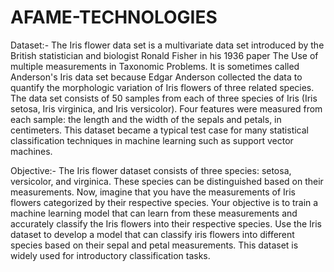 # AFAME-TECHNOLOGIES
Dataset:-
The Iris flower data set is a multivariate data set introduced by the British statistician and biologist Ronald Fisher in his 1936 paper
The Use of multiple measurements in Taxonomic Problems. It is sometimes called Anderson's Iris data set because Edgar Anderson
collected the data to quantify the morphologic variation of Iris flowers of three related species. The data set consists of 50 samples
from each of three species of Iris (Iris setosa, Iris virginica, and Iris versicolor). Four features were measured from each sample: the
length and the width of the sepals and petals, in centimeters.
This dataset became a typical test case for many statistical classification techniques in machine learning such as support vector
machines.

Objective:-
The Iris flower dataset consists of three species: setosa, versicolor, and virginica. These species can be distinguished based on
their measurements. Now, imagine that you have the measurements of Iris flowers categorized by their respective species.
Your objective is to train a machine learning model that can learn from these measurements and accurately classify the Iris
flowers into their respective species.
Use the Iris dataset to develop a model that can classify iris flowers into different species based on their sepal and petal
measurements. This dataset is widely used for introductory classification tasks.
